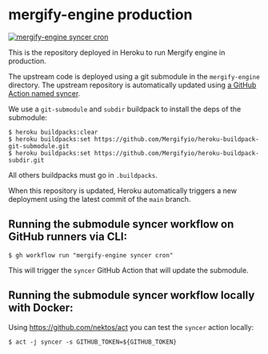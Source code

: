 # mergify-engine production

[![mergify-engine syncer cron](https://github.com/Mergifyio/mergify-engine-prod/actions/workflows/syncer.yml/badge.svg)](https://github.com/Mergifyio/mergify-engine-prod/actions/workflows/syncer.yml)

This is the repository deployed in Heroku to run Mergify engine in production.

The upstream code is deployed using a git submodule in the `mergify-engine` directory.
The upstream repository is automatically updated using [a GitHub Action named syncer](https://github.com/Mergifyio/mergify-engine-prod/actions/workflows/syncer.yml).

We use a `git-submodule` and `subdir` buildpack to install the deps of the submodule:

```
$ heroku buildpacks:clear
$ heroku buildpacks:set https://github.com/Mergifyio/heroku-buildpack-git-submodule.git
$ heroku buildpacks:set https://github.com/Mergifyio/heroku-buildpack-subdir.git

```

All others buildpacks must go in `.buildpacks`.

When this repository is updated, Heroku automatically triggers a new deployment using the latest commit of the `main` branch.

## Running the submodule syncer workflow on GitHub runners via CLI:

```
$ gh workflow run "mergify-engine syncer cron"
```

This will trigger the `syncer` GitHub Action that will update the submodule.

## Running the submodule syncer workflow locally with Docker:

Using https://github.com/nektos/act you can test the `syncer` action locally:

```
$ act -j syncer -s GITHUB_TOKEN=${GITHUB_TOKEN}
```
